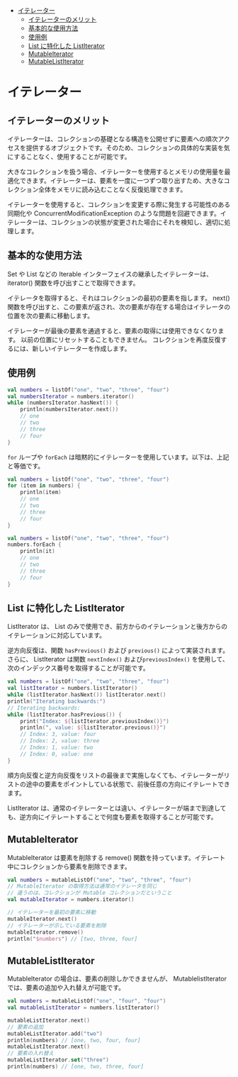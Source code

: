 - [イテレーター](#イテレーター)
  - [イテレーターのメリット](#イテレーターのメリット)
  - [基本的な使用方法](#基本的な使用方法)
  - [使用例](#使用例)
  - [List に特化した ListIterator](#list-に特化した-listiterator)
  - [MutableIterator](#mutableiterator)
  - [MutableListIterator](#mutablelistiterator)


# イテレーター

## イテレーターのメリット

イテレーターは、コレクションの基礎となる構造を公開せずに要素への順次アクセスを提供するオブジェクトです。そのため、コレクションの具体的な実装を気にすることなく、使用することが可能です。

大きなコレクションを扱う場合、イテレーターを使用するとメモリの使用量を最適化できます。イテレーターは、要素を一度に一つずつ取り出すため、大きなコレクション全体をメモリに読み込むことなく反復処理できます。

イテレーターを使用すると、コレクションを変更する際に発生する可能性のある同期化や ConcurrentModificationException のような問題を回避できます。イテレーターは、コレクションの状態が変更された場合にそれを検知し、適切に処理します。


## 基本的な使用方法

Set や List などの Iterable<T> インターフェイスの継承したイテレーターは、 iterator() 関数を呼び出すことで取得できます。

イテレータを取得すると、それはコレクションの最初の要素を指します。 next() 関数を呼び出すと、この要素が返され、次の要素が存在する場合はイテレータの位置を次の要素に移動します。

イテレーターが最後の要素を通過すると、要素の取得には使用できなくなります。 以前の位置にリセットすることもできません。 コレクションを再度反復するには、新しいイテレーターを作成します。


## 使用例

```kotlin
val numbers = listOf("one", "two", "three", "four")
val numbersIterator = numbers.iterator()
while (numbersIterator.hasNext()) {
    println(numbersIterator.next())
    // one
    // two
    // three
    // four
}
```

`for` ループや `forEach` は暗黙的にイテレーターを使用しています。以下は、上記と等価です。

```kotlin
val numbers = listOf("one", "two", "three", "four")
for (item in numbers) {
    println(item)
    // one
    // two
    // three
    // four
}
```

```kotlin
val numbers = listOf("one", "two", "three", "four")
numbers.forEach {
    println(it)
    // one
    // two
    // three
    // four
}
```


## List に特化した ListIterator

ListIterator は、 List のみで使用でき、前方からのイテレーションと後方からのイテレーションに対応しています。

逆方向反復は、関数 `hasPrevious()` および `previous()` によって実装されます。 さらに、 ListIterator は関数 `nextIndex()` および`previousIndex()` を使用して、次のインデックス番号を取得することが可能です。

```kotlin
val numbers = listOf("one", "two", "three", "four")
val listIterator = numbers.listIterator()
while (listIterator.hasNext()) listIterator.next()
println("Iterating backwards:")
// Iterating backwards:
while (listIterator.hasPrevious()) {
    print("Index: ${listIterator.previousIndex()}")
    println(", value: ${listIterator.previous()}")
    // Index: 3, value: four
    // Index: 2, value: three
    // Index: 1, value: two
    // Index: 0, value: one
}
```

順方向反復と逆方向反復をリストの最後まで実施しなくても、イテレーターがリストの途中の要素をポイントしている状態で、前後任意の方向にイテレートできます。

ListIterator は、通常のイテレーターとは違い、イテレーターが端まで到達しても、逆方向にイテレートすることで何度も要素を取得することが可能です。


## MutableIterator

MutableIterator は要素を削除する remove() 関数を持っています。イテレート中にコレクションから要素を削除できます。

```kotlin
val numbers = mutableListOf("one", "two", "three", "four")
// MutableIterator の取得方法は通常のイテレータを同じ
// 違うのは、コレクションが Mutable コレクションだということ
val mutableIterator = numbers.iterator()

// イテレーターを最初の要素に移動
mutableIterator.next()
// イテレーターが示している要素を削除
mutableIterator.remove()    
println("$numbers") // [two, three, four]
```


## MutableListIterator

MutableIterator の場合は、要素の削除しかできませんが、 MutableIistIterator では、要素の追加や入れ替えが可能です。

```kotlin
val numbers = mutableListOf("one", "four", "four") 
val mutableListIterator = numbers.listIterator()

mutableListIterator.next()
// 要素の追加
mutableListIterator.add("two")
println(numbers) // [one, two, four, four]
mutableListIterator.next()
// 要素の入れ替え
mutableListIterator.set("three")   
println(numbers) // [one, two, three, four]
```






